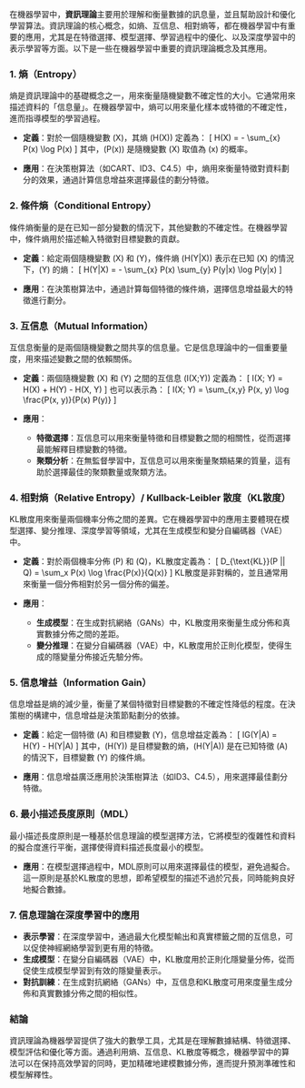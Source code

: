 在機器學習中，**資訊理論**主要用於理解和衡量數據的訊息量，並且幫助設計和優化學習算法。資訊理論的核心概念，如熵、互信息、相對熵等，都在機器學習中有重要的應用，尤其是在特徵選擇、模型選擇、學習過程中的優化、以及深度學習中的表示學習等方面。以下是一些在機器學習中重要的資訊理論概念及其應用。

### 1. **熵（Entropy）**
熵是資訊理論中的基礎概念之一，用來衡量隨機變數不確定性的大小。它通常用來描述資料的「信息量」。在機器學習中，熵可以用來量化樣本或特徵的不確定性，進而指導模型的學習過程。

- **定義**：對於一個隨機變數 \(X\)，其熵 \(H(X)\) 定義為：
  \[
  H(X) = - \sum_{x} P(x) \log P(x)
  \]
  其中，\(P(x)\) 是隨機變數 \(X\) 取值為 \(x\) 的概率。

- **應用**：在決策樹算法（如CART、ID3、C4.5）中，熵用來衡量特徵對資料劃分的效果，通過計算信息增益來選擇最佳的劃分特徵。

### 2. **條件熵（Conditional Entropy）**
條件熵衡量的是在已知一部分變數的情況下，其他變數的不確定性。在機器學習中，條件熵用於描述輸入特徵對目標變數的貢獻。

- **定義**：給定兩個隨機變數 \(X\) 和 \(Y\)，條件熵 \(H(Y|X)\) 表示在已知 \(X\) 的情況下，\(Y\) 的熵：
  \[
  H(Y|X) = - \sum_{x} P(x) \sum_{y} P(y|x) \log P(y|x)
  \]

- **應用**：在決策樹算法中，通過計算每個特徵的條件熵，選擇信息增益最大的特徵進行劃分。

### 3. **互信息（Mutual Information）**
互信息衡量的是兩個隨機變數之間共享的信息量。它是信息理論中的一個重要量度，用來描述變數之間的依賴關係。

- **定義**：兩個隨機變數 \(X\) 和 \(Y\) 之間的互信息 \(I(X;Y)\) 定義為：
  \[
  I(X; Y) = H(X) + H(Y) - H(X, Y)
  \]
  也可以表示為：
  \[
  I(X; Y) = \sum_{x,y} P(x, y) \log \frac{P(x, y)}{P(x) P(y)}
  \]

- **應用**：
  - **特徵選擇**：互信息可以用來衡量特徵和目標變數之間的相關性，從而選擇最能解釋目標變數的特徵。
  - **聚類分析**：在無監督學習中，互信息可以用來衡量聚類結果的質量，這有助於選擇最佳的聚類數量或聚類方法。

### 4. **相對熵（Relative Entropy）/ Kullback-Leibler 散度（KL散度）**
KL散度用來衡量兩個機率分佈之間的差異。它在機器學習中的應用主要體現在模型選擇、變分推理、深度學習等領域，尤其在生成模型和變分自編碼器（VAE）中。

- **定義**：對於兩個機率分佈 \(P\) 和 \(Q\)，KL散度定義為：
  \[
  D_{\text{KL}}(P || Q) = \sum_x P(x) \log \frac{P(x)}{Q(x)}
  \]
  KL散度是非對稱的，並且通常用來衡量一個分佈相對於另一個分佈的偏差。

- **應用**：
  - **生成模型**：在生成對抗網絡（GANs）中，KL散度用來衡量生成分佈和真實數據分佈之間的差距。
  - **變分推理**：在變分自編碼器（VAE）中，KL散度用於正則化模型，使得生成的隱變量分佈接近先驗分佈。

### 5. **信息增益（Information Gain）**
信息增益是熵的減少量，衡量了某個特徵對目標變數的不確定性降低的程度。在決策樹的構建中，信息增益是決策節點劃分的依據。

- **定義**：給定一個特徵 \(A\) 和目標變數 \(Y\)，信息增益定義為：
  \[
  IG(Y|A) = H(Y) - H(Y|A)
  \]
  其中，\(H(Y)\) 是目標變數的熵，\(H(Y|A)\) 是在已知特徵 \(A\) 的情況下，目標變數 \(Y\) 的條件熵。

- **應用**：信息增益廣泛應用於決策樹算法（如ID3、C4.5），用來選擇最佳劃分特徵。

### 6. **最小描述長度原則（MDL）**
最小描述長度原則是一種基於信息理論的模型選擇方法，它將模型的復雜性和資料的擬合度進行平衡，選擇使得資料描述長度最小的模型。

- **應用**：在模型選擇過程中，MDL原則可以用來選擇最佳的模型，避免過擬合。這一原則是基於KL散度的思想，即希望模型的描述不過於冗長，同時能夠良好地擬合數據。

### 7. **信息理論在深度學習中的應用**

- **表示學習**：在深度學習中，通過最大化模型輸出和真實標籤之間的互信息，可以促使神經網絡學習到更有用的特徵。
- **生成模型**：在變分自編碼器（VAE）中，KL散度用於正則化隱變量分佈，從而促使生成模型學習到有效的隱變量表示。
- **對抗訓練**：在生成對抗網絡（GANs）中，互信息和KL散度可用來度量生成分佈和真實數據分佈之間的相似性。

### 結論
資訊理論為機器學習提供了強大的數學工具，尤其是在理解數據結構、特徵選擇、模型評估和優化等方面。通過利用熵、互信息、KL散度等概念，機器學習中的算法可以在保持高效學習的同時，更加精確地建模數據分佈，進而提升預測準確性和模型解釋性。